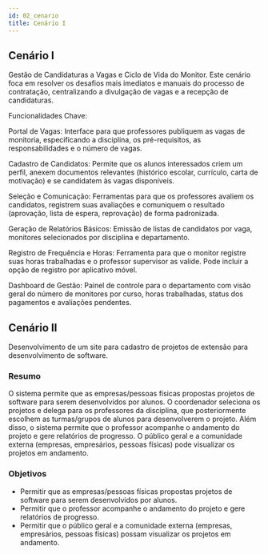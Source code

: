 ```yaml
---
id: 02_cenario
title: Cenário I
---
```


## Cenário I

Gestão de Candidaturas a Vagas e Ciclo de Vida do Monitor.
Este cenário foca em resolver os desafios mais imediatos e manuais do processo de contratação, centralizando a divulgação de vagas e a recepção de candidaturas.

Funcionalidades Chave:

Portal de Vagas: Interface para que professores publiquem as vagas de monitoria, especificando a disciplina, os pré-requisitos, as responsabilidades e o número de vagas.

Cadastro de Candidatos: Permite que os alunos interessados criem um perfil, anexem documentos relevantes (histórico escolar, currículo, carta de motivação) e se candidatem às vagas disponíveis.

Seleção e Comunicação: Ferramentas para que os professores avaliem os candidatos, registrem suas avaliações e comuniquem o resultado (aprovação, lista de espera, reprovação) de forma padronizada.

Geração de Relatórios Básicos: Emissão de listas de candidatos por vaga, monitores selecionados por disciplina e departamento.

Registro de Frequência e Horas: Ferramenta para que o monitor registre suas horas trabalhadas e o professor supervisor as valide. Pode incluir a opção de registro por aplicativo móvel.

Dashboard de Gestão: Painel de controle para o departamento com visão geral do número de monitores por curso, horas trabalhadas, status dos pagamentos e avaliações pendentes.

## Cenário II

Desenvolvimento de um site para cadastro de projetos de extensão para desenvolvimento de software. 

### Resumo
O sistema permite que as empresas/pessoas físicas propostas projetos de software para serem desenvolvidos por alunos. O coordenador seleciona os projetos e delega para os professores da disciplina, que posteriormente escolhem as turmas/grupos de alunos para desenvolverem o projeto. Além disso, o sistema permite que o professor acompanhe o andamento do projeto e gere relatórios de progresso. O público geral e a comunidade externa (empresas, empresários, pessoas físicas) pode visualizar os projetos em andamento.

### Objetivos

* Permitir que as empresas/pessoas físicas propostas projetos de software para serem desenvolvidos por alunos.
* Permitir que o professor acompanhe o andamento do projeto e gere relatórios de progresso.
* Permitir que o público geral e a comunidade externa (empresas, empresários, pessoas físicas) possam visualizar os projetos em andamento.